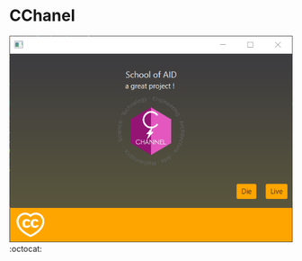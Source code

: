 # CChanel
![foto cchannel](https://github.com/Viter1/CChanel/blob/master/Captura.PNG) <br>
:octocat:
